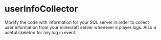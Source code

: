 # userInfoCollector

Modify the code with information for your SQL server in order to collect user information from your minecraft server whenever a player logs.
Also a useful skeleton for any log in event.
